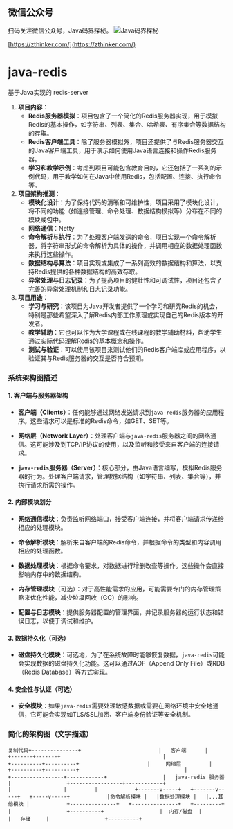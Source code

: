 ## 微信公众号

扫码关注微信公众号，Java码界探秘。
![Java码界探秘](http://www.images.mdan.top/qrcode_for_gh_1e2587cc42b1_258_1587996055777.jpg)

[https://zthinker.com/](https://zthinker.com/)

# java-redis
基于Java实现的 redis-server

1.  **项目内容**：
    *   **Redis服务器模拟**：项目包含了一个简化的Redis服务器实现，用于模拟Redis的基本操作，如字符串、列表、集合、哈希表、有序集合等数据结构的存取。
    *   **Redis客户端工具**：除了服务器模拟外，项目还提供了与Redis服务器交互的Java客户端工具，用于演示如何使用Java语言连接和操作Redis服务器。
    *   **学习和教学示例**：考虑到项目可能包含教育目的，它还包括了一系列的示例代码，用于教学如何在Java中使用Redis，包括配置、连接、执行命令等。
2.  **项目架构推测**：
    *   **模块化设计**：为了保持代码的清晰和可维护性，项目采用了模块化设计，将不同的功能（如连接管理、命令处理、数据结构模拟等）分布在不同的模块或包中。
    *   **网络通信**：Netty
    *   **命令解析与执行**：为了处理客户端发送的命令，项目实现一个命令解析器，将字符串形式的命令解析为具体的操作，并调用相应的数据处理函数来执行这些操作。
    *   **数据结构与算法**：项目实现或集成了一系列高效的数据结构和算法，以支持Redis提供的各种数据结构的高效存取。
    *   **异常处理与日志记录**：为了提高项目的健壮性和可调试性，项目还包含了完善的异常处理机制和日志记录功能。
3.  **项目用途**：
    *   **学习与研究**：该项目为Java开发者提供了一个学习和研究Redis的机会，特别是那些希望深入了解Redis内部工作原理或实现自己的Redis版本的开发者。
    *   **教学辅助**：它也可以作为大学课程或在线课程的教学辅助材料，帮助学生通过实际代码理解Redis的基本概念和操作。
    *   **测试与验证**：可以使用该项目来测试他们的Redis客户端库或应用程序，以验证其与Redis服务器的交互是否符合预期。



### 系统架构图描述

#### 1\. 客户端与服务器架构

*   **客户端（Clients）**：任何能够通过网络发送请求到`java-redis`服务器的应用程序。这些请求可以是标准的Redis命令，如GET、SET等。
    
*   **网络层（Network Layer）**：处理客户端与`java-redis`服务器之间的网络通信。这可能涉及到TCP/IP协议的使用，以及监听和接受来自客户端的连接请求。
    
*   **`java-redis`服务器（Server）**：核心部分，由Java语言编写，模拟Redis服务器的行为。处理客户端请求，管理数据结构（如字符串、列表、集合等），并执行请求所需的操作。
    

#### 2\. 内部模块划分

*   **网络通信模块**：负责监听网络端口，接受客户端连接，并将客户端请求传递给相应的处理模块。
    
*   **命令解析模块**：解析来自客户端的Redis命令，并根据命令的类型和内容调用相应的处理函数。
    
*   **数据处理模块**：根据命令要求，对数据进行增删改查等操作。这些操作会直接影响内存中的数据结构。
    
*   **内存管理模块**（可选）：对于高性能需求的应用，可能需要专门的内存管理策略来优化性能，减少垃圾回收（GC）的影响。
    
*   **配置与日志模块**：提供服务器配置的管理界面，并记录服务器的运行状态和错误日志，以便于调试和维护。
    

#### 3\. 数据持久化（可选）

*   **磁盘持久化模块**：可选地，为了在系统故障时能够恢复数据，`java-redis`可能会实现数据的磁盘持久化功能。这可以通过AOF（Append Only File）或RDB（Redis Database）等方式实现。

#### 4\. 安全性与认证（可选）

*   **安全模块**：如果`java-redis`需要处理敏感数据或需要在网络环境中安全地通信，它可能会实现如TLS/SSL加密、客户端身份验证等安全机制。

### 简化的架构图（文字描述）

```
复制代码+---------------+                         |   客户端      |                         +-------+-------+                                 |                      +----------+----------+                      |     网络层         |                      +----------+----------+                                  |                  +-----------------+------------+                  |   java-redis 服务器         |                  +-----------------+------------+                    |                 |         |            +-------v-----+   +-------v-----+   +-----v-----+            |命令解析模块 |   |数据处理模块 |   |...其他模块 |            +---------------+   +---------------+   +---------+                          |                  +----------+                  |  内存/磁盘  |                  |   存储     |                  +----------+
```

